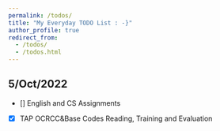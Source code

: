 ```yaml
---
permalink: /todos/
title: "My Everyday TODO List : -}"
author_profile: true
redirect_from: 
  - /todos/
  - /todos.html
---
```


## 5/Oct/2022

- [] English and CS Assignments
- [X] TAP OCRCC&Base Codes Reading, Training and Evaluation